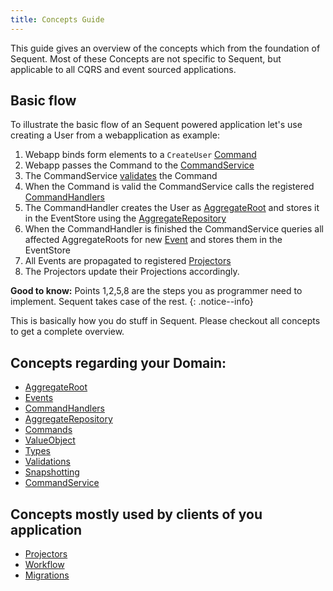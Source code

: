 ```yaml
---
title: Concepts Guide
---
```


This guide gives an overview of the concepts which from the foundation of Sequent.
Most of these Concepts are not specific to Sequent, but applicable to all
CQRS and event sourced applications.

## Basic flow

To illustrate the basic flow of an Sequent powered application let's use
creating a User from a webapplication as example:

1. Webapp binds form elements to a `CreateUser` [Command](concepts/command.html)
2. Webapp passes the Command to the [CommandService](concepts/command-service.html)
3. The CommandService [validates](concepts/validations.html) the Command
4. When the Command is valid the CommandService calls the registered [CommandHandlers](concepts/command-handler.html)
5. The CommandHandler creates the User as [AggregateRoot](concepts/aggregate-root.html) and stores it in the EventStore using the [AggregateRepository](concepts/aggregate-repository.html)
6. When the CommandHandler is finished the CommandService queries all affected AggregateRoots for new [Event](concepts/event.html) and stores them in the EventStore
7. All Events are propagated to registered [Projectors](concepts/projector.html)
8. The Projectors update their Projections accordingly.

**Good to know:** Points 1,2,5,8 are the steps you as programmer need to implement. Sequent takes case of the rest.
{: .notice--info}

This is basically how you do stuff in Sequent. Please checkout all concepts to get a complete overview.

## Concepts regarding your Domain:

- [AggregateRoot](concepts/aggregate-root.html)
- [Events](concepts/event.html)
- [CommandHandlers](concepts/command-handler.html)
- [AggregateRepository](concepts/aggregate-repository.html)
- [Commands](concepts/command.html)
- [ValueObject](concepts/value-object.html)
- [Types](concepts/types.html)
- [Validations](concepts/validations.html)
- [Snapshotting](concepts/snapshotting.html)
- [CommandService](concepts/command-service.html)

## Concepts mostly used by clients of you application

- [Projectors](concepts/projector.html)
- [Workflow](concepts/workflow.html)
- [Migrations](concepts/migrations.html)


